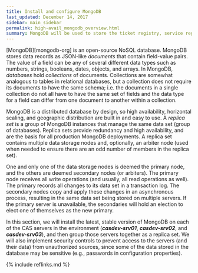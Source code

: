 ```yaml
---
title: Install and configure MongoDB
last_updated: December 14, 2017
sidebar: main_sidebar
permalink: high-avail_mongodb_overview.html
summary: MongoDB will be used to store the ticket registry, service registry, and configuration properties for all CAS servers in the environment.
---
```


[MongoDB][mongodb-org] is an open-source NoSQL database. MongoDB stores data records as JSON-like *documents* that contain field-value pairs. The value of a field can be any of several different data types such as numbers, strings, booleans, dates, objects, and arrays. In MongoDB, *databases* hold *collections* of documents. Collections are somewhat analogous to tables in relational databases, but a collection does not require its documents to have the same schema; i.e. the documents in a single collection do not all have to have the same set of fields and the data type for a field can differ from one document to another within a collection.

MongoDB is a distributed database by design, so high availability, horizontal scaling, and geographic distribution are built in and easy to use. A *replica set* is a group of MongoDB instances that manage the same data set (group of databases). Replica sets provide redundancy and high availability, and are the basis for all production MongoDB deployments. A replica set contains multiple data storage nodes and, optionally, an arbiter node (used when needed to ensure there are an odd number of members in the replica set).

One and only one of the data storage nodes is deemed the primary node, and the others are deemed secondary nodes (or arbiters). The primary node receives all write operations (and usually, all read operations as well). The primary records all changes to its data set in a transaction log. The secondary nodes copy and apply these changes in an asynchronous process, resulting in the same data set being stored on multiple servers. If the primary server is unavailable, the secondaries will hold an election to elect one of themselves as the new primary.

In this section, we will install the latest, stable version of MongoDB on each of the CAS servers in the environment (***casdev-srv01***, ***casdev-srv02***, and ***casdev-srv03***), and then group those servers together as a replica set. We will also implement security controls to prevent access to the servers (and their data) from unauthorized sources, since some of the data stored in the database may be sensitive (e.g., passwords in configuration properties).

{% include reflinks.md %}
